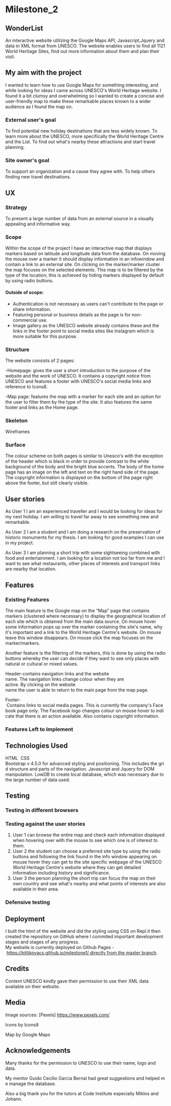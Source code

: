 # Milestone_2
## WonderList

An interactive website utilizing the Google Maps API, Javascript,Jquery and data in XML format from UNESCO. The website enables users to find all 1121 World Heritage Sites, find out more information about them and plan their visit.

## My aim with the project

I wanted to learn how to use Google Maps for something interesting, and while looking for ideas I came across UNESCO's World Heritage website. I found it a bit clumsy and overwhelming so I wanted to create a concise and user-friendly map to make these remarkable places known to a wider audience as I found the map on.

### External user's goal

To find potential new holiday destinations that are less widely known.
To learn more about the UNESCO, more specifically the World Heritage Centre and the List.
To find out what's nearby these attractions and start travel planning.

### Site owner's goal

To support an organization and a cause they agree with.
To help others finding new travel destinations.

## UX
### Strategy
To present a large number of data from an external source in a visually appealing and informative way.

### Scope
Within the scope of the project I have an interactive map that displays markers based on latitude and longitude data from the database.
On moving the mouse over a marker it should display information in an infowindow and contain a link to an external site.
On clicking on the marker/marker cluster the map focuses on the selected elements.
This map is to be filtered by the type of the location; this is achieved by hiding markers displayed by default by using radio buttons.

#### Outside of scope:

- Authentication is not necessary as users can't contribute to the page or share information.
- Featuring personal or business details as the page is for non-commercial use.
- Image gallery as the UNESCO website already contains these and the links in the footer point to social media sites like Instagram which is more suitable for this purpose.

### Structure
The website consists of 2 pages:

-Homepage: gives the user a short introduction to the purpose of the website and the work of UNESCO. It contains a copyright notice from UNESCO and features a footer with UNESCO's social media links and reference to Icons8.

-Map page: features the map with a marker for each site and an option for the user to filter them by the type of the site. It also features the same footer and links as the Home page.

### Skeleton
Wireframes


### Surface

The colour scheme on both pages is similar to Unesco's with the exception of the header which is black in order to provide contrast to the white background of the body and the bright blue accents.
The body of the home page has an image on the left and text on the right hand side of the page. The copyright information is displayed on the bottom of the page right above the footer, but still clearly visible.


## User stories
As User 1 I am an experienced traveller and I would be looking for ideas for my next holiday. I am willing to travel far away to see something new and remarkable.

As User 2 I am a student and I am doing a research on the preservation of historic monuments for my thesis. I am looking for good examples I can use in my project.

As User 3 I am planning a short trip with some sightseeing combined with food and entertainment. I am looking for a location not too far from me and I want to see what restaurants, other places of interests and transport links are nearby that location.

## Features

### Existing Features

The main feature is the Google map on the “Map” page that contains markers (clustered where necessary) to display the geographical location of each site which is obtained from the main data source. On mouse hover some information pops up over the marker containing the site's name, why it's important and a link to the World Heritage Centre's website. On mouse leave this window disappears. On mouse click the map focuses on the marker/markers.

Another feature is the filtering of the markers, this is done by using the radio buttons whereby the user can decide if they want to see only places with natural or cultural or mixed values.

Header-contains navigation links and the website name. The navigation links change colour when they are active. By clicking on the website name the user is able to return to the main page from the map page.

Footer- Contains links to social media pages. This is currently the company's Facebook page only. The Facebook logo changes colour on mouse hover to indicate that there is an action available. Also contains copyright information.

### Features Left to Implement


## Technologies Used
HTML 
CSS 
Bootstrap v 4.5.0 for advanced styling and positioning. This includes the grid structure and parts of the navigation.
Javascript and Jquery for DOM manipulation.
LowDB to create local database, which was necessary due to the large number of data used.

## Testing
### Testing in different browsers
### Testing against the user stories
1.  User 1 can browse the entire map and check each information displayed when hovering over with the mouse  to see which one is of interest to them.
2.  User 2 the student can choose a preferred site type by using the radio buttons and following the link found in the info window appearing on mouse hover they can get to the site specific webpage of the UNESCO World Heritage Centre's website where they can get detailed information including history and significance.
3.  User 3 the person planning the short trip can focus the map on their own country and see what's nearby and what points of interests are also available in their area.
### Defensive testing

## Deployment
I built the html of the website and did the styling using CSS on Repl.it then created the repository on GitHub where I commited important development stages and stages of any progress.
My website is currently deployed on Github Pages - https://kittikovacs.github.io/milestone1/ directly from the master branch.

## Credits
Content
UNESCO kindly gave their permission to use their XML data available on their website.

## Media
Image sources: [Pexels] https://www.pexels.com/

Icons by Icons8 

Map by Google Maps

## Acknowledgements
Many thanks for the permission to UNESCO to use their name, logo and data.

My mentor Guido Cecilio Garcia Bernal had great suggestions and helped me manage the database.

Also a big thank you for the tutors at Code Institute especially Miklos and Johann.
